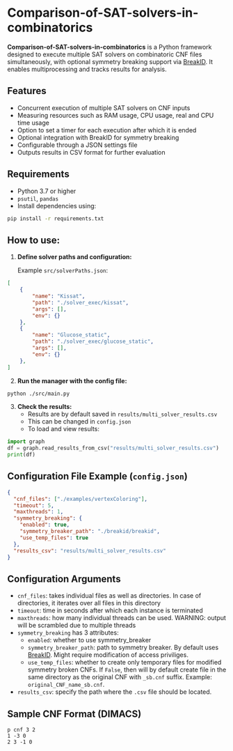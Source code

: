 
# Comparison-of-SAT-solvers-in-combinatorics

**Comparison-of-SAT-solvers-in-combinatorics** is a Python framework designed to execute multiple SAT solvers on combinatoric CNF files simultaneously, with optional symmetry breaking support via [BreakID](https://github.com/meelgroup/breakid). It enables multiprocessing and tracks results for analysis.

## Features

- Concurrent execution of multiple SAT solvers on CNF inputs
- Measuring resources such as RAM usage, CPU usage, real and CPU time usage 
- Option to set a timer for each execution after which it is ended
- Optional integration with BreakID for symmetry breaking  
- Configurable through a JSON settings file  
- Outputs results in CSV format for further evaluation  

## Requirements

- Python 3.7 or higher 
- `psutil`, `pandas`
- Install dependencies using:  
```bash
pip install -r requirements.txt
```

## How to use:

1. **Define solver paths and configuration:**

   Example `src/solverPaths.json`:  
```json
[
    {
        "name": "Kissat",
        "path": "./solver_exec/kissat",
        "args": [],
        "env": {}
    },
    {
        "name": "Glucose_static",
        "path": "./solver_exec/glucose_static",
        "args": [],
        "env": {}
    },
]
```

2. **Run the manager with the config file:**  
```bash
python ./src/main.py
```

3. **Check the results:**  
   - Results are by default saved in `results/multi_solver_results.csv`  
   - This can be changed in `config.json`
   - To load and view results:  
```python
import graph
df = graph.read_results_from_csv("results/multi_solver_results.csv")
print(df)
```

## Configuration File Example (`config.json`)
```json
{
  "cnf_files": ["./examples/vertexColoring"],
  "timeout": 5,
  "maxthreads": 1,
  "symmetry_breaking": {
    "enabled": true,
    "symmetry_breaker_path": "./breakid/breakid",
    "use_temp_files": true
  },
  "results_csv": "results/multi_solver_results.csv"
}
```
## Configuration Arguments
- `cnf_files`: takes individual files as well as directories. In case of directories, it iterates over all files in this directory
- `timeout`: time in seconds after which each instance is terminated
- `maxthreads`: how many individual threads can be used. WARNING: output will be scrambled due to multiple threads
- `symmetry_breaking` has 3 attributes:
    - `enabled`: whether to use symmetry_breaker
    - `symmetry_breaker_path`: path to symmetry breaker. By default uses [BreakID](https://github.com/meelgroup/breakid). Might require modification of access priviliges.
    - `use_temp_files`: whether to create only temporary files for modified symmetry broken CNFs. If `False`, then will by default create file in the same directory as the original CNF with `_sb.cnf` suffix. Example: `original_CNF_name_sb.cnf`.
- `results_csv`: specify the path where the `.csv` file should be located.

## Sample CNF Format (DIMACS)
```plain
p cnf 3 2
1 -3 0
2 3 -1 0
```

